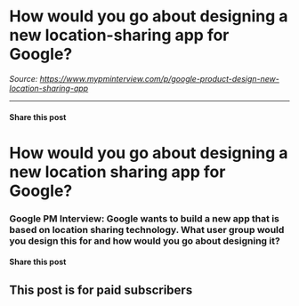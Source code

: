 # How would you go about designing a new location-sharing app for Google?

*Source: https://www.mypminterview.com/p/google-product-design-new-location-sharing-app*

---

#### Share this post

# How would you go about designing a new location sharing app for Google?

### Google PM Interview: Google wants to build a new app that is based on location sharing technology. What user group would you design this for and how would you go about designing it?

#### Share this post

## This post is for paid subscribers

